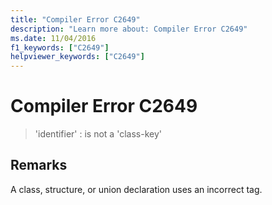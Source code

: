 ```yaml
---
title: "Compiler Error C2649"
description: "Learn more about: Compiler Error C2649"
ms.date: 11/04/2016
f1_keywords: ["C2649"]
helpviewer_keywords: ["C2649"]
---
```

# Compiler Error C2649

> 'identifier' : is not a 'class-key'

## Remarks

A class, structure, or union declaration uses an incorrect tag.

